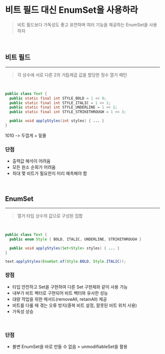 # 비트 필드 대신 EnumSet을 사용하라

> 비트 필드보다 가독성도 좋고 유연하며 여러 기능을 제공하는 EnumSet을 사용하자

<br>

## 비트 필드

---

> 각 상수에 서로 다른 2의 거듭제곱 값을 할당한 정수 열거 패턴

<br>

```java
public class Text {
  public static final int STYLE_BOLD = 1 << 0;
  public static final int STYLE_ITALIC = 1 << 1;
  public static final int STYLE_UNDERLINE = 1 << 2;
  public static final int STYLE_STRIKETHROUGH = 1 << 3;

  public void applyStyles(int styles) { ... }
}
```

1010 -> 두껍게 + 밑줄

### 단점
 - 출력값 해석이 어려움
 - 모든 원소 순회가 어려움
 - 최대 몇 비트가 필요한지 미리 예측해야 함

<br>

## EnumSet

---

> 열거 타입 상수의 값으로 구성된 집합

<br>

```java
public class Text {
  public enum Style { BOLD, ITALIC, UNDERLINE, STRIKETHROUGH }

  public void applyStyles(Set<Style> styles) { ... }
}

text.applyStyles(EnumSet.of(Style.BOLD, Style.ITALIC));
```

### 장점
 - 타입 안전하고 Set을 구현하여 다른 Set 구현체와 같이 사용 가능
 - 내부가 비트 벡터로 구현되어 비트 벡터와 유사한 성능
 - 대량 작업을 위한 메서드(removeAll, retainAll) 제공
 - 비트를 다룰 때 겪는 오류 방지(중복 비트 설정, 잘못된 비트 위치 사용)
 - 가독성 상승

<br>

### 단점
  - 불변 EnumSet을 바로 만들 수 없음 > unmodifiableSet을 활용 
